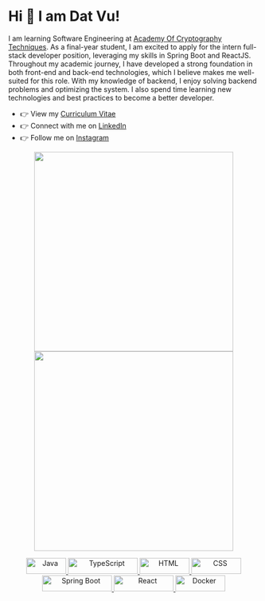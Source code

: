 # Hi 👋 I am Dat Vu! 
<p>I am learning Software Engineering at <a href="https://actvn.edu.vn">Academy Of Cryptography Techniques</a>. As a final-year student, I am excited to apply for the intern full-stack developer position, leveraging my skills in Spring Boot and  ReactJS. Throughout my academic journey, I have developed a strong foundation in both front-end and back-end technologies, which I believe makes me well-suited for this role.	With my knowledge of backend, I enjoy solving backend problems and optimizing the system. I also spend time learning new technologies and best practices to become a better developer.</p>


<!-- - 🌐 Visit my [Portfolio website](https://vutiendat3601.github.io/) for more information and to get in touch. -->
<ul>
  <li>👉 View my <a href="https://bit.ly/vutiendat3601-cv">Curriculum Vitae</a></li>
  <li>👉 Connect with me on <a href="https://www.linkedin.com/in/dat-vu-526a8a1a5">LinkedIn</a></li>
  <li>👉 Follow me on <a href="https://www.instagram.com/vutiendat3601">Instagram</a></li>
</ul>

<p align="center">
  <img src="https://github-readme-stats.vercel.app/api?username=vutiendat3601&show_icons=true&theme=bear" width="400">
  <img src="https://github-readme-streak-stats.herokuapp.com?user=vutiendat3601&theme=dark&hide_border=true" width="400">
</p>

<p align="center">
  <a href="https://openjdk.org/" target="_blank">
    <img src="https://img.shields.io/badge/Java-ED8B00?logo=openjdk&logoColor=white" alt="Java" width="80" height="32">
  </a>
  <a href="https://www.typescriptlang.org/" target="_blank">
    <img src="https://shields.io/badge/TypeScript-3178C6?logo=TypeScript&logoColor=FFF" alt="TypeScript" width="140" height="32">
  </a>
  <a href="https://developer.mozilla.org/en-US/docs/Web/HTML" target="_blank">
    <img src="https://img.shields.io/badge/HTML-%23E34F26.svg?logo=html5&logoColor=white" alt="HTML" width="100" height="32">
  </a>
  <a href="https://developer.mozilla.org/en-US/docs/Web/CSS" target="_blank">
    <img src="https://img.shields.io/badge/CSS-%231572B6.svg?logo=css3&logoColor=white" alt="CSS" width="100" height="32">
  </a>
  <a href="https://spring.io/projects/spring-boot" target="_blank">
    <img src="https://img.shields.io/badge/SpringBoot-6DB33F?logo=Spring&logoColor=white" alt="Spring Boot" width="140" height="32">
  </a>
  <a href="https://react.dev/" target="_blank">
    <img src="https://shields.io/badge/react-black?logo=react&color=23272F" alt="React" width="120" height="32">
  </a>
  <a href="https://www.docker.com/" target="_blank">
    <img src="https://img.shields.io/badge/Docker-%232496ED.svg?logo=docker&logoColor=white" alt="Docker" width="100" height="32">
  </a>
</p>
